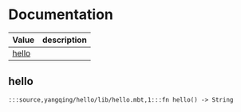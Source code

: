 # Documentation
|Value|description|
|---|---|
|[hello](#hello)||

## hello

```moonbit
:::source,yangqing/hello/lib/hello.mbt,1:::fn hello() -> String
```

